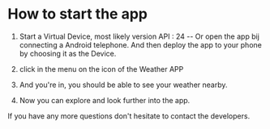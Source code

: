 # How to start the app

1. Start a Virtual Device, most likely version API : 24
   -- Or open the app bij connecting a Android telephone. And then deploy the app to your phone by choosing it as the Device. 
   
2. click in the menu on the icon of the Weather APP 

3. And you're in, you should be able to see your weather nearby. 

4. Now you can explore and look further into the app. 

If you have any more questions don't hesitate to contact the developers. 
